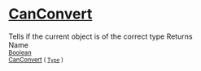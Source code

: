 # [CanConvert](./FeatureDescriptorJsonConverter-100664021.md)

Tells if the current object is of the correct type
Returns<img width=500/>Name
<br>
<sub>[Boolean](https://docs.microsoft.com/en-us/dotnet/api/System.Boolean)</sub><img width=500/><sub>[CanConvert](./FeatureDescriptorJsonConverter-100664021.md) ( [`Type`](https://docs.microsoft.com/en-us/dotnet/api/System.Type) )</sub><br>


